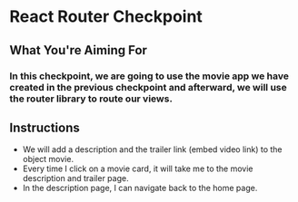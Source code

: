 # React Router Checkpoint

## What You're Aiming For

### In this checkpoint, we are going to use the movie app we have created in the previous checkpoint and afterward, we will use the router library to route our views.

## Instructions

- We will add a description and the trailer link (embed video link) to the object movie.
- Every time I click on a movie card, it will take me to the movie description and trailer page.
- In the description page, I can navigate back to the home page.
